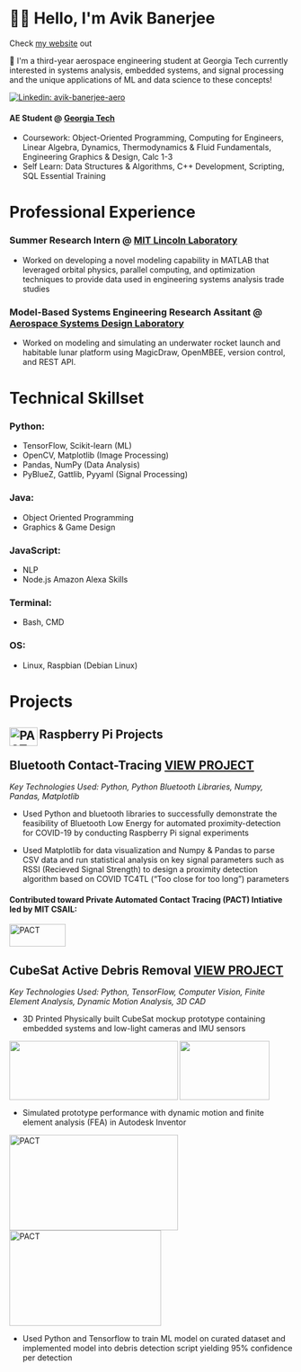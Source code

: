 
<!---
ABanerjee33/ABanerjee33 is a ✨ special ✨ repository because its `README.md` (this file) appears on your GitHub profile.
You can click the Preview link to take a look at your changes.
--->

# :man_astronaut: Hello, I'm Avik Banerjee 

Check [my website](https://www.avikb.me) out

👀 I'm a third-year aerospace engineering student at Georgia Tech currently interested in systems analysis, embedded systems, and signal processing and the unique applications of ML and data science to these concepts!

[![Linkedin: avik-banerjee-aero](https://img.shields.io/badge/-Avik%20Banerjee-blue?style=flat-square&logo=Linkedin&logoColor=white&link=https://www.linkedin.com/in/avik-banerjee-aero/)](https://www.linkedin.com/in/avik-banerjee-aero/)

#### AE Student @ [Georgia Tech](https://ae.gatech.edu/) 
- Coursework: Object-Oriented Programming, Computing for Engineers, Linear Algebra, Dynamics, Thermodynamics & Fluid Fundamentals, Engineering Graphics & Design, Calc 1-3
- Self Learn: Data Structures & Algorithms, C++ Development, Scripting, SQL Essential Training

# Professional Experience
### Summer Research Intern @ [MIT Lincoln Laboratory](https://www.ll.mit.edu/)
- Worked on developing a novel modeling capability in MATLAB that leveraged orbital physics, parallel computing, and optimization techniques to provide data used in engineering systems analysis trade studies

### Model-Based Systems Engineering Research Assitant @ [Aerospace Systems Design Laboratory](https://www.asdl.gatech.edu/)
- Worked on modeling and simulating an underwater rocket launch and habitable lunar platform using MagicDraw, OpenMBEE, version control, and REST API.

# Technical Skillset

### Python: 
- TensorFlow, Scikit-learn (ML)
- OpenCV, Matplotlib (Image Processing)
- Pandas, NumPy (Data Analysis)
- PyBlueZ, Gattlib, Pyyaml (Signal Processing)

### Java: 
 - Object Oriented Programming
 - Graphics & Game Design

### JavaScript: 
- NLP
- Node.js Amazon Alexa Skills

### Terminal:
- Bash, CMD

### OS:
- Linux, Raspbian (Debian Linux)

# Projects
## [<img alt="PACT" align="left" width="50px" height="33px" src="https://upload.wikimedia.org/wikipedia/commons/thumb/2/26/Raspberry_Pi_B%2B_illustration.svg/1200px-Raspberry_Pi_B%2B_illustration.svg.png" />](https://www.raspberrypi.com/products/raspberry-pi-4-model-b/) Raspberry Pi Projects

## Bluetooth Contact-Tracing [VIEW PROJECT](https://github.com/ABanerjee33/BLE-COVIDProximityDetection)
*Key Technologies Used: Python, Python Bluetooth Libraries, Numpy, Pandas, Matplotlib*
- Used Python and bluetooth libraries to successfully demonstrate the feasibility of Bluetooth Low Energy for
automated proximity-detection for COVID-19 by conducting Raspberry Pi signal experiments 

- Used Matplotlib for data visualization and Numpy & Pandas to parse CSV data and run statistical analysis on key
signal parameters such as RSSI (Recieved Signal Strength) to design a proximity detection algorithm based on
COVID TC4TL (“Too close for too long”) parameters

#### Contributed toward Private Automated Contact Tracing (PACT) Intiative led by MIT CSAIL: 
[<img alt="PACT" width="100px" height="40px" src="https://user-images.githubusercontent.com/66737209/200194368-5543f155-e126-4b77-8ca6-509785cd2593.jpg" />](https://pact.mit.edu/)

## CubeSat Active Debris Removal [VIEW PROJECT](https://github.com/ABanerjee33/CubeSatADR)
*Key Technologies Used: Python, TensorFlow, Computer Vision, Finite Element Analysis, Dynamic Motion Analysis, 3D CAD*
- 3D Printed Physically built CubeSat mockup prototype containing embedded systems and low-light cameras and IMU sensors
<img align="left" width="300px" height="105px" src="https://drive.google.com/uc?export=view&id=1_Z9_E29e28Nirdm0-uoZovu0KQSYaw73"/>
<img align="center" width="160px" height="105px" src="https://drive.google.com/uc?export=view&id=1gO4NXvcCrWLh4pGW0FVgAyDdfrRQxZJU"/>

- Simulated prototype performance with dynamic motion and finite element analysis (FEA) in Autodesk Inventor
<img alt="PACT" align="left" width="300px" height="170px" src="https://drive.google.com/uc?export=view&id=1sFvdYIYX9Ng_R6Y5I6-_81QWNEdWFVIs"/>
<img alt="PACT" align="center" width="270px" height="170px" src="https://drive.google.com/uc?export=view&id=1xa_UnMtpiCqhpkVSvjVldXFF1XCZsouW"/>

- Used Python and Tensorflow to train ML model on curated dataset and implemented model into debris detection
script yielding 95% confidence per detection

